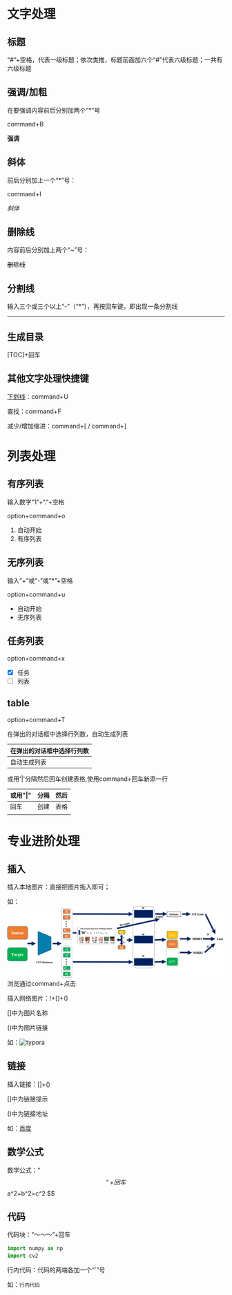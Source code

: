 # 文字处理

## 标题

“#”+空格，代表一级标题；依次类推，标题前面加六个“#”代表六级标题；一共有六级标题

## 强调/加粗

在要强调内容前后分别加两个“*”号

command+B

**强调**

## 斜体

前后分别加上一个“*”号：

command+I

*斜体*

## 删除线

内容前后分别加上两个“~”号：

~~删除线~~

## 分割线 

输入三个或三个以上“-”（“*”），再按回车键，即出现一条分割线

---



## 生成目录

[TOC]+回车

## 其他文字处理快捷键

<u>下划线</u>：command+U

查找：command+F

减少/增加缩进：command+[ / command+]

# 列表处理

## 有序列表

输入数字“1”+“.”+空格 

option+command+o

1. 自动开始
2. 有序列表

## 无序列表

输入“+”或“-”或“*”+空格

option+command+u

- 自动开始
- 无序列表

## 任务列表

option+command+x

- [x] 任务
- [ ] 列表

## table

option+command+T

在弹出的对话框中选择行列数，自动生成列表

| 在弹出的对话框中选择行列数 |
| -------------------------- |
| 自动生成列表               |

或用'|'分隔然后回车创建表格,使用command+回车新添一行

| 或用"\|" | 分隔 | 然后 |
| -------- | ---- | ---- |
| 回车     | 创建 | 表格 |
|          |      |      |

# 专业进阶处理

## 插入

插入本地图片：直接把图片拖入即可；  

如： ![框架图](typora使用笔记.assets/框架图.png)浏览通过command+点击

插入网络图片：!+[]+()

[]中为图片名称

()中为图片链接

如：![typora](https://tse3-mm.cn.bing.net/th/id/OIP-C.kF_NPnVXuoHbtM8J1JsFKAHaEo?w=244&h=180&c=7&o=5&dpr=2&pid=1.7)

## 链接

插入链接：[]+()

[]中为链接提示

()中为链接地址

如：[百度](www.baidu.com)

## 数学公式

数学公式：“$$”+回车
$$
a^2+b^2=c^2
$$

## 代码

代码块：“～～～”+回车

~~~python
import numpy as np
import cv2
~~~

行内代码：代码的两端各加一个“`”号

如：`行内代码`





